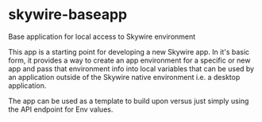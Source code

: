 # skywire-baseapp
Base application for local access to Skywire environment

This app is a starting point for developing a new Skywire app. In it's basic form, it provides a way to create an app environment for a specific or new app and pass that environment info into local variables that can be used by an application outside of the Skywire native environment i.e. a desktop application.

The app can be used as a template to build upon versus just simply using the API endpoint for Env values.
